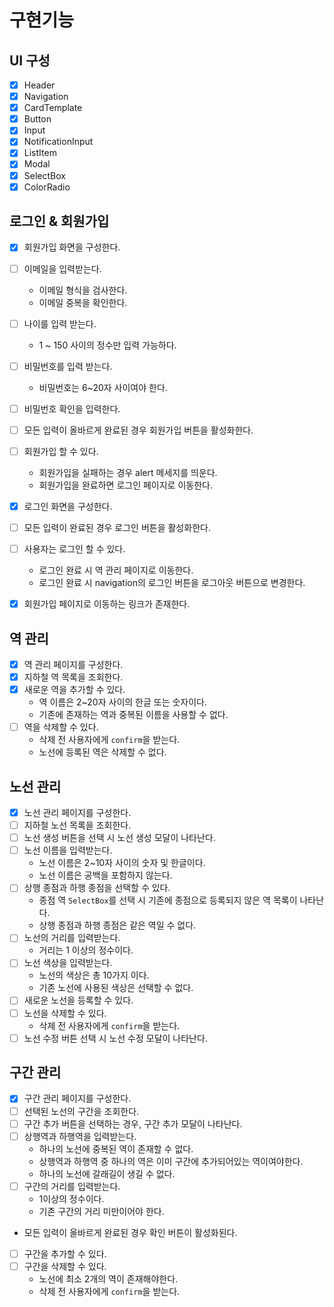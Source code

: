 # 구현기능

## UI 구성

- [x] Header
- [x] Navigation
- [x] CardTemplate
- [x] Button
- [x] Input
- [x] NotificationInput
- [x] ListItem
- [x] Modal
- [x] SelectBox
- [x] ColorRadio

## 로그인 & 회원가입

- [x] 회원가입 화면을 구성한다.
- [ ] 이메일을 입력받는다.
  - 이메일 형식을 검사한다.
  - 이메일 중복을 확인한다.
- [ ] 나이를 입력 받는다.
  - 1 ~ 150 사이의 정수만 입력 가능하다.
- [ ] 비밀번호를 입력 받는다.
  - 비밀번호는 6~20자 사이여야 한다.
- [ ] 비밀번호 확인을 입력한다.
- [ ] 모든 입력이 올바르게 완료된 경우 회원가입 버튼을 활성화한다.
- [ ] 회원가입 할 수 있다.

  - 회원가입을 실패하는 경우 alert 메세지를 띄운다.
  - 회원가입을 완료하면 로그인 페이지로 이동한다.

- [x] 로그인 화면을 구성한다.
- [ ] 모든 입력이 완료된 경우 로그인 버튼을 활성화한다.
- [ ] 사용자는 로그인 할 수 있다.
  - 로그인 완료 시 역 관리 페이지로 이동한다.
  - 로그인 완료 시 navigation의 로그인 버튼을 로그아웃 버튼으로 변경한다.
- [x] 회원가입 페이지로 이동하는 링크가 존재한다.

## 역 관리

- [x] 역 관리 페이지를 구성한다.
- [x] 지하철 역 목록을 조회한다.
- [x] 새로운 역을 추가할 수 있다.
  - 역 이름은 2~20자 사이의 한글 또는 숫자이다.
  - 기존에 존재하는 역과 중복된 이름을 사용할 수 없다.
- [ ] 역을 삭제할 수 있다.
  - 삭제 전 사용자에게 `confirm`을 받는다.
  - 노선에 등록된 역은 삭제할 수 없다.

## 노선 관리

- [x] 노선 관리 페이지를 구성한다.
- [ ] 지하철 노선 목록을 조회한다.
- [ ] 노선 생성 버튼을 선택 시 노선 생성 모달이 나타난다.
- [ ] 노선 이름을 입력받는다.
  - 노선 이름은 2~10자 사이의 숫자 및 한글이다.
  - 노선 이름은 공백을 포함하지 않는다.
- [ ] 상행 종점과 하행 종점을 선택할 수 있다.
  - 종점 역 `SelectBox`를 선택 시 기존에 종점으로 등록되지 않은 역 목록이 나타난다.
  - 상행 종점과 하행 종점은 같은 역일 수 없다.
- [ ] 노선의 거리를 입력받는다.
  - 거리는 1 이상의 정수이다.
- [ ] 노선 색상을 입력받는다.
  - 노선의 색상은 총 10가지 이다.
  - 기존 노선에 사용된 색상은 선택할 수 없다.
- [ ] 새로운 노선을 등록할 수 있다.
- [ ] 노선을 삭제할 수 있다.
  - 삭제 전 사용자에게 `confirm`을 받는다.
- [ ] 노선 수정 버튼 선택 시 노선 수정 모달이 나타난다.

## 구간 관리

- [x] 구간 관리 페이지를 구성한다.
- [ ] 선택된 노선의 구간을 조회한다.
- [ ] 구간 추가 버튼을 선택하는 경우, 구간 추가 모달이 나타난다.
- [ ] 상행역과 하행역을 입력받는다.
  - 하나의 노선에 중복된 역이 존재할 수 없다.
  - 상행역과 하행역 중 하나의 역은 이미 구간에 추가되어있는 역이여야한다.
  - 하나의 노선에 갈래길이 생길 수 없다.
- [ ] 구간의 거리를 입력받는다.
  - 1이상의 정수이다.
  - 기존 구간의 거리 미만이어야 한다.
- 모든 입력이 올바르게 완료된 경우 확인 버튼이 활성화된다.
- [ ] 구간을 추가할 수 있다.
- [ ] 구간을 삭제할 수 있다.
  - 노선에 최소 2개의 역이 존재해야한다.
  - 삭제 전 사용자에게 `confirm`을 받는다.
